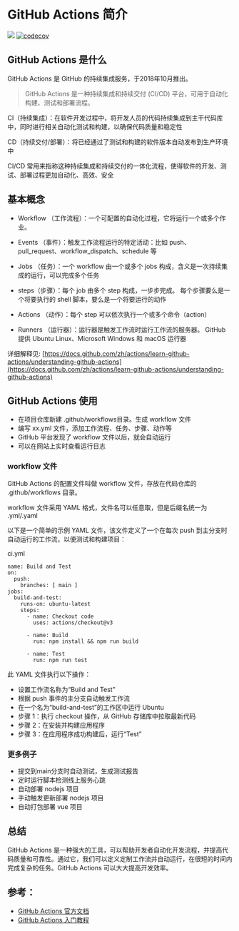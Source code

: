 # GitHub Actions 简介
![](https://img.shields.io/badge/license-MIT-green)
[![codecov](https://codecov.io/gh/0xdwong/github-action/branch/main/graph/badge.svg?token=YNOWFE7ZVH)](https://codecov.io/gh/0xdwong/github-action)


## GitHub Actions 是什么
GitHub Actions 是 GitHub 的持续集成服务，于2018年10月推出。

> GitHub Actions 是一种持续集成和持续交付 (CI/CD) 平台，可用于自动化构建、测试和部署流程。


CI（持续集成）：在软件开发过程中，将开发人员的代码持续集成到主干代码库中，同时进行相关自动化测试和构建，以确保代码质量和稳定性

CD（持续交付/部署）：将已经通过了测试和构建的软件版本自动发布到生产环境中

CI/CD 常用来指称这种持续集成和持续交付的一体化流程，使得软件的开发、测试、部署过程更加自动化、高效、安全


## 基本概念
- Workflow （工作流程）：一个可配置的自动化过程，它将运行一个或多个作业。

- Events （事件）：触发工作流程运行的特定活动：比如 push、pull_request、workflow_dispatch、schedule 等

- Jobs （任务）：一个 workflow 由一个或多个 jobs 构成，含义是一次持续集成的运行，可以完成多个任务

- steps（步骤）：每个 job 由多个 step 构成，一步步完成。 每个步骤要么是一个将要执行的 shell 脚本，要么是一个将要运行的动作

- Actions （动作）：每个 step 可以依次执行一个或多个命令（action）

- Runners （运行器）：运行器是触发工作流时运行工作流的服务器。 GitHub 提供 Ubuntu Linux、Microsoft Windows 和 macOS 运行器


详细解释见: [https://docs.github.com/zh/actions/learn-github-actions/understanding-github-actions](https://docs.github.com/zh/actions/learn-github-actions/understanding-github-actions)

## GitHub Actions 使用
- 在项目仓库新建 .github/workflows目录。生成 workflow 文件
- 编写 xx.yml 文件，添加工作流程、任务、步骤、动作等
- GitHub 平台发现了 workflow 文件以后，就会自动运行
- 可以在网站上实时查看运行日志


### workflow 文件
GitHub Actions 的配置文件叫做 workflow 文件，存放在代码仓库的 .github/workflows 目录。

workflow 文件采用 YAML 格式，文件名可以任意取，但是后缀名统一为 .yml/.yaml

以下是一个简单的示例 YAML 文件，该文件定义了一个在每次 push 到主分支时自动运行的工作流，以便测试和构建项目：

ci.yml
```
name: Build and Test
on:
  push:
    branches: [ main ]
jobs:
  build-and-test:
    runs-on: ubuntu-latest
    steps:
      - name: Checkout code
        uses: actions/checkout@v3

      - name: Build
        run: npm install && npm run build

      - name: Test
        run: npm run test
```
此 YAML 文件执行以下操作：
- 设置工作流名称为“Build and Test”
- 根据 push 事件的主分支自动触发工作流
- 在一个名为“build-and-test”的工作区中运行 Ubuntu
- 步骤 1：执行 checkout 操作，从 GitHub 存储库中拉取最新代码
- 步骤 2：在安装并构建应用程序
- 步骤 3：在应用程序成功构建后，运行“Test”


### 更多例子
- 提交到main分支时自动测试，生成测试报告
- 定时运行脚本检测线上服务心跳
- 自动部署 nodejs 项目
- 手动触发更新部署 nodejs 项目
- 自动打包部署 vue 项目


## 总结

GitHub Actions 是一种强大的工具，可以帮助开发者自动化开发流程，并提高代码质量和可靠性。通过它，我们可以定义定制工作流并自动运行，在很短的时间内完成复杂的任务。GitHub Actions 可以大大提高开发效率。



## 参考：
- [GitHub Actions 官方文档](https://docs.github.com/zh/actions)
- [GitHub Actions 入门教程](https://www.ruanyifeng.com/blog/2019/09/getting-started-with-github-actions.html)